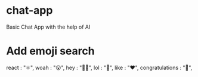 # chat-app
Basic Chat App with the help of AI

# Add emoji search
react : "⚛️",
woah : "😮",
hey : "👋🏻",
lol : "🤣",
like : "❤️",
congratulations : "🎉",

